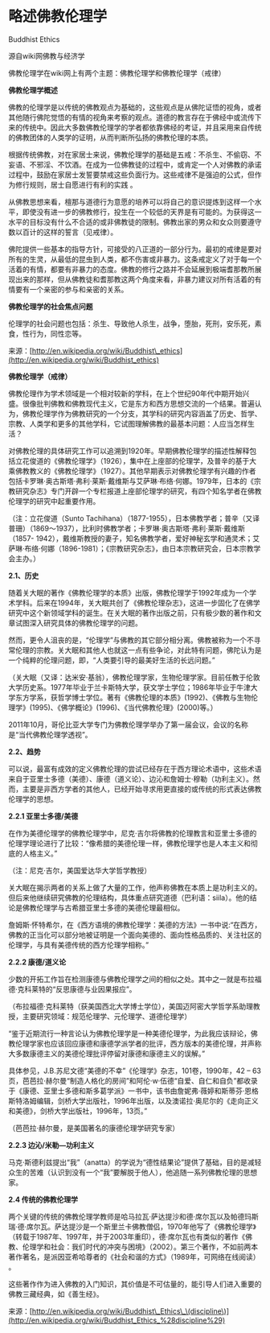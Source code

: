 # 略述佛教伦理学

Buddhist Ethics

源自wiki网佛教与经济学

佛教伦理学在wiki网上有两个主题：佛教伦理学和佛教伦理学（戒律）

**佛教伦理学概述**

佛教的伦理学是以传统的佛教观点为基础的，这些观点是从佛陀证悟的视角，或者其他随行佛陀觉悟的有情的视角来考察的观点。道德的教言存在于佛经中或流传下来的传统中。因此大多数佛教伦理学的学者都依靠佛经的考证，并且采用来自传统的佛教团体的人类学的证明，从而判断所弘扬的佛教伦理的本质。

根据传统佛教，对在家居士来说，佛教伦理学的基础是五戒：不杀生、不偷窃、不妄语、不邪淫、不饮酒。在成为一位佛教徒的过程中，或肯定一个人对佛教的承诺过程中，鼓励在家居士发誓要禁戒这些负面行为。这些戒律不是强迫的公式，但作为修行规则，居士自愿进行有利的实践 。

从佛教思想来看，檀那与道德行为意愿的培养可以将自己的意识提炼到这样一个水平，即使没有进一步的佛教修行，投生在一个较低的天界是有可能的。为获得这一水平的目标没有什么不合适的或非佛教徒的限制。佛教出家的男众和女众则要遵守数以百计的这样的誓言（见戒律）。

佛陀提供一些基本的指导方针，可接受的八正道的一部分行为。最初的戒律是要对所有的生灵，从最低的昆虫到人类，都不伤害或非暴力。这条戒定义了对于每一个活着的有情，都要有非暴力的态度。佛教的修行之路并不会延展到极端耆那教所展现出来的那样，但从佛教徒和耆那教这两个角度来看，非暴力建议对所有活着的有情要有一个亲密的参与和亲密的关系。

**佛教伦理学的社会焦点问题**

伦理学的社会问题也包括：杀生、导致他人杀生，战争，堕胎，死刑，安乐死，素食，性行为，同性恋等。

来源：[http://en.wikipedia.org/wiki/Buddhist\_ethics](http://en.wikipedia.org/wiki/Buddhist_ethics)

**佛教伦理学（戒律）**

佛教伦理作为学术领域是一个相对较新的学科，在上个世纪90年代中期开始兴盛。很像批判佛教和佛教现代主义，它是东方和西方思想交流的一个结果。普遍认为，佛教伦理学作为佛教研究的一个分支，其学科的研究内容涵盖了历史、哲学、宗教、人类学和更多的其他学科，它试图理解佛教的最基本问题：人应当怎样生活？

对佛教伦理的具体研究工作可以追溯到1920年。早期佛教伦理学的描述性解释包括立花俊道的《佛教伦理学》（1926），集中在上座部的伦理学，及普辛的基于大乘佛教教义的《佛教伦理学》（1927）。其他早期表示对佛教伦理学有兴趣的作者包括卡罗琳·奥古斯塔·弗利·莱斯·戴维斯与艾萨琳·布络·何娜。1979年，日本的《宗教研究杂志》专门开辟一个专栏报道上座部伦理学的研究，有四个知名学者在佛教伦理学的研究中起重要作用。

（注：立花俊道（Sunto Tachihana）（1877-1955），日本佛教学者；普辛（又译普珊）（1869～1937），比利时佛教学者；卡罗琳·奥古斯塔·弗利·莱斯·戴维斯（1857- 1942），戴维斯教授的妻子，知名佛教学者，爱好神秘玄学和通灵术；艾萨琳·布络·何娜（1896-1981）；《宗教研究杂志》，由日本宗教研究会，日本宗教学会主办。）

**2.1、历史**

随着关大眠的著作《佛教伦理学的本质》出版，佛教伦理学于1992年成为一个学术学科。后来在1994年，关大眠共创了《佛教伦理杂志》，这进一步固化了在佛学研究中这个新领域学科的诞生。在关大眠的著作出版之前，只有极少数的著作和文章试图深入研究具体的佛教伦理学的问题。

然而，更令人沮丧的是，“伦理学”与佛教的其它部分相分离。佛教被称为一个不寻常伦理的宗教。关大眠和其他人也就这一点有些争论，对此特有问题，佛陀认为是一个纯粹的伦理问题，即，“人类要引导的最美好生活的长远问题。”

（关大眠（又译：达米安·基翁），佛教伦理学家，生物伦理学家。目前任教于伦敦大学历史系。1977年毕业于兰卡斯特大学，获文学士学位；1986年毕业于牛津大学东方学系，获哲学博士学位。著有《佛教伦理的本质》\(1992\)、《佛教与生物伦理学》\(1995\)、《佛学概论》\(1996\)、《当代佛教伦理》\(2000\)等。）

2011年10月，哥伦比亚大学专门为佛教伦理学举办了第一届会议，会议的名称是“当代佛教伦理学透视”。

**2.2、趋势**

可以说，最富有成效的定义佛教伦理的尝试已经存在于西方理论术语中，这些术语来自于亚里士多德（美德）、康德（道义论）、边沁和詹姆士·穆勒（功利主义）。然而，主要是非西方学者的其他人，已经开始寻求用更直接的或传统的形式表达佛教伦理学的思想。

**2.2.1 亚里士多德/美德**

在作为美德伦理学的佛教伦理学中，尼克·吉尔将佛教的伦理教言和亚里士多德的伦理学理论进行了比较：“像希腊的美德伦理一样，佛教伦理学也是人本主义和彻底的人格主义。”

（注：尼克·吉尔，美国爱达华大学哲学教授）

关大眠在揭示两者的关系上做了大量的工作，他声称佛教在本质上是功利主义的。但后来他继续研究佛教的伦理结构，具体重点研究道德（巴利语：siila）。他的结论是佛教伦理学与古希腊亚里士多德的美德伦理最相似。

詹姆斯·怀特希尔，在《西方语境的佛教伦理学：美德的方法》一书中说:“在西方，佛教的正当化可以部分地被证明是一个面向美德的、面向性格品质的、关注社区的伦理学，与具有美德传统的西方伦理学相称。”

**2.2.2 康德/道义论**

少数的开拓工作旨在检测康德与佛教伦理学之间的相似之处。其中之一就是布拉福德·克科莱特的“反思康德与业因果报应”。

（布拉福德·克科莱特（获美国西北大学博士学位），美国迈阿密大学哲学系助理教授，主要研究领域：规范伦理学、元伦理学、道德伦理学）

“鉴于近期流行一种言论认为佛教伦理学是一种美德伦理学，为此我应该辩论，佛教伦理学家也应该回应康德和康德学派学者的批评，西方版本的美德伦理，并声称大多数康德主义的美德伦理批评停留对康德和康德主义的误解。”

具体参见，J.B.苏尼文德“美德的不幸”《伦理学》杂志，101卷，1990年，42 – 63页，芭芭拉·赫尔曼“制造人格化的房间”和阿伦·w·伍德“自爱、自仁和自负”都收录于《康德、亚里士多德和斯多葛学派》一书中，该书由詹妮弗·薇婷和斯蒂芬·恩格斯特洛姆编辑，剑桥大学出版社，1996年出版，以及澳诺拉·奥尼尔的《走向正义和美德》，剑桥大学出版社，1996年，13页。”

（芭芭拉·赫尔曼，是美国著名的康德伦理学研究专家）

**2.2.3 边沁/米勒—功利主义**

马克·斯德利兹提出“我”（anatta）的学说为“德性结果论”提供了基础，目的是减轻众生的苦难（认识到没有一个“我”要解脱于他人），他追随一系列佛教伦理的思想家。

**2.4 传统的佛教伦理学**

两个关键的传统的佛教伦理学教师是哈马拉瓦·萨达提沙和德·席尔瓦以及帕德玛斯瑞·德·席尔瓦。萨达提沙是一个斯里兰卡佛教僧侣，1970年他写了《佛教伦理学》（转载于1987年、1997年，并于2003年重印），德·席尔瓦也有类似的著作《佛教、伦理学和社会：我们时代的冲突与困境》（2002）。第三个著作，不如前两本著作著名，是派因亚希哈尊者的《社会和谐的方式》（1989年，可网络在线阅读） 。

这些著作作为进入佛教的入门知识，其价值是不可估量的，能引导人们进入重要的佛教三藏经典，如《善生经》。

来源：[http://en.wikipedia.org/wiki/Buddhist\_Ethics\_\(discipline\)](http://en.wikipedia.org/wiki/Buddhist_Ethics_%28discipline%29)

